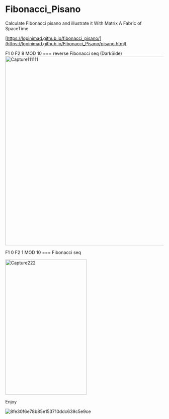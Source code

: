 # Fibonacci_Pisano
Calculate Fibonacci pisano and illustrate it With Matrix
A Fabric of SpaceTime

[https://lopinimad.github.io/fibonacci_pisano/](https://lopinimad.github.io/Fibonacci_Pisano/pisano.html)


F1 0 F2 8 MOD 10  === reverse Fibonacci seq (DarkSide)
<img width="1365" height="602" alt="Capture111111" src="https://github.com/user-attachments/assets/4042d723-fb1c-4dcd-999a-6e814d471f42" />

F1 0 F2 1 MOD 10  === Fibonacci seq

<img width="259" height="430" alt="Capture222" src="https://github.com/user-attachments/assets/b4adc9dc-8b31-4288-987a-79416e2d6288" />

Enjoy

![8fe30f6e78b85e153710ddc639c5e9ce](https://github.com/user-attachments/assets/5dbbbc9c-f755-4733-8635-524fd72602d7)


